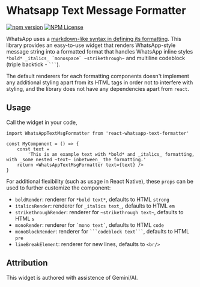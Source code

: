 # Whatsapp Text Message Formatter

[![npm version](https://badge.fury.io/js/react-whatsapp-text-formatter.svg)](https://www.npmjs.com/package/react-whatsapp-text-formatter) [![NPM License](https://img.shields.io/npm/l/react-whatsapp-text-formatter)](./LICENSE)


WhatsApp uses a [markdown-like syntax in defining its formatting](https://faq.whatsapp.com/539178204879377/). This library provides an easy-to-use widget that renders WhatsApp-style message string into a formatted format that handles WhatsApp inline styles `` *bold* _italics_ `monospace` ~strikethrough~ `` and multiline codeblock (triple backtick - ` ``` `).

The default renderers for each formatting components doesn't implement any additional styling apart from its HTML tags in order not to interfere with styling, and the library does not have any dependencies apart from `react`.

## Usage

Call the widget in your code,

```tsx
import WhatsAppTextMsgFormatter from 'react-whatsapp-text-formatter'

const MyComponent = () => {
    const text =
        'This is an example text with *bold* and _italics_ formatting, with _some nested ~text~ inbetween_ the formatting.'
    return <WhatsAppTextMsgFormatter text={text} />
}
```

For additional flexibility (such as usage in React Native), these `props` can be used to further customize the component:

-   `boldRender`: renderer for `*bold text*`, defaults to HTML `strong`
-   `italicsRender`: renderer for `_italics text_`, defaults to HTML `em`
-   `strikethroughRender`: renderer for `~strikethrough text~`, defaults to HTML `s`
-   `monoRender`: renderer for `` `mono text` ``, defaults to HTML `code`
-   `monoBlockRender`: renderer for ` ```codeblock text``` `, defaults to HTML `pre`
-   `lineBreakElement`: renderer for new lines, defaults to `<br/>`

## Attribution

This widget is authored with assistence of Gemini/AI.